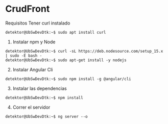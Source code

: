 # CrudFront
Requisitos
Tener curl instalado
```console
detektor@UbSwDevDtk:~$ sudo apt install curl
```

1. Instalar npm y Node
```console
detektor@UbSwDevDtk:~$ curl -sL https://deb.nodesource.com/setup_15.x | sudo -E bash -
detektor@UbSwDevDtk:~$ sudo apt-get install -y nodejs
```

2. Instalar Angular Cli
```console
detektor@UbSwDevDtk:~$ sudo npm install -g @angular/cli
```

3. Instalar las dependencias
```console
detektor@UbSwDevDtk:~$ npm install
```

4. Correr el servidor
```console
detektor@UbSwDevDtk:~$ ng server --o
```
